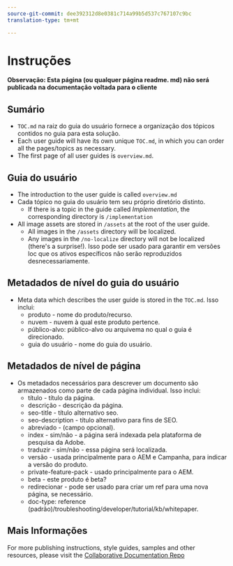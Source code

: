 ```yaml
---
source-git-commit: dee392312d8e0381c714a99b5d537c767107c9bc
translation-type: tm+mt

---
```

# Instruções

**Observação: Esta página (ou qualquer página readme. md) não será publicada na documentação voltada para o cliente**

## Sumário

+ `TOC.md` na raiz do guia do usuário fornece a organização dos tópicos contidos no guia para esta solução.
+ Each user guide will have its own unique `TOC.md`, in which you can order all the pages/topics as necessary.
+ The first page of all user guides is `overview.md`.

## Guia do usuário

+ The introduction to the user guide is called `overview.md`
+ Cada tópico no guia do usuário tem seu próprio diretório distinto.
   + If there is a topic in the guide called *Implementation*, the corresponding directory is `/implementation`
+ All image assets are stored in `/assets` at the root of the user guide.
   + All images in the `/assets` directory will be localized.
   + Any images in the `/no-localize` directory will not be localized (there&#39;s a surprise!). Isso pode ser usado para garantir em versões loc que os ativos específicos não serão reproduzidos desnecessariamente.

## Metadados de nível do guia do usuário

+ Meta data which describes the user guide is stored in the `TOC.md`. Isso inclui:
   + produto - nome do produto/recurso.
   + nuvem - nuvem à qual este produto pertence.
   + público-alvo: público-alvo ou arquivema no qual o guia é direcionado.
   + guia do usuário - nome do guia do usuário.

## Metadados de nível de página

+ Os metadados necessários para descrever um documento são armazenados como parte de cada página individual. Isso inclui:
   + título - título da página.
   + descrição - descrição da página.
   + seo-title - título alternativo seo.
   + seo-description - título alternativo para fins de SEO.
   + abreviado - (campo opcional).
   + index - sim/não - a página será indexada pela plataforma de pesquisa da Adobe.
   + traduzir - sim/não - essa página será localizada.
   + versão - usada principalmente para o AEM e Campanha, para indicar a versão do produto.
   + private-feature-pack - usado principalmente para o AEM.
   + beta - este produto é beta?
   + redirecionar - pode ser usado para criar um ref para uma nova página, se necessário.
   + doc-type: reference (padrão)/troubleshooting/developer/tutorial/kb/whitepaper.

## Mais Informações

For more publishing instructions, style guides, samples and other resources, please visit the [Collaborative Documentation Repo](https://git.corp.adobe.com/AdobeDocs/collaborative-doc-instructions)
